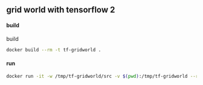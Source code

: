 ## grid world with tensorflow 2

#### build

build

```sh
docker build --rm -t tf-gridworld .
```

#### run

```sh
docker run -it -w /tmp/tf-gridworld/src -v $(pwd):/tmp/tf-gridworld --rm tf-gridworld python index.py
```
